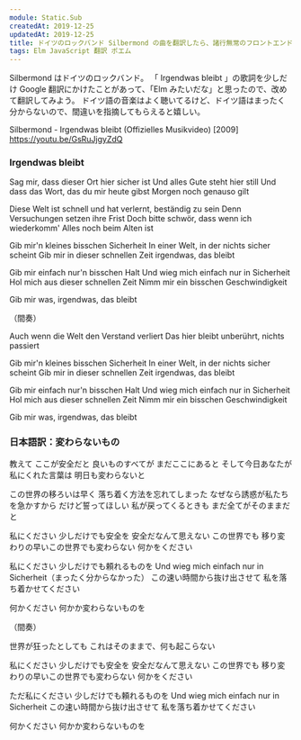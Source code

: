 ```yaml
---
module: Static.Sub
createdAt: 2019-12-25
updatedAt: 2019-12-25
title: ドイツのロックバンド Silbermond の曲を翻訳したら、諸行無常のフロントエンドに Elm を求める人のポエムになった
tags: Elm JavaScript 翻訳 ポエム
---
```


Silbermond はドイツのロックバンド。
「 Irgendwas bleibt 」の歌詞を少しだけ Google 翻訳にかけたことがあって、「Elm みたいだな」と思ったので、改めて翻訳してみよう。
ドイツ語の音楽はよく聴いてるけど、ドイツ語はまったく分からないので、間違いを指摘してもらえると嬉しい。

Silbermond - Irgendwas bleibt (Offizielles Musikvideo) [2009]
https://youtu.be/GsRuJjgyZdQ

### Irgendwas bleibt

Sag mir, dass dieser Ort hier sicher ist
Und alles Gute steht hier still
Und dass das Wort, das du mir heute gibst
Morgen noch genauso gilt

Diese Welt ist schnell und hat verlernt, beständig zu sein
Denn Versuchungen setzen ihre Frist
Doch bitte schwör, dass wenn ich wiederkomm'
Alles noch beim Alten ist

Gib mir'n kleines bisschen Sicherheit
In einer Welt, in der nichts sicher scheint
Gib mir in dieser schnellen Zeit irgendwas, das bleibt

Gib mir einfach nur'n bisschen Halt
Und wieg mich einfach nur in Sicherheit
Hol mich aus dieser schnellen Zeit
Nimm mir ein bisschen Geschwindigkeit

Gib mir was, irgendwas, das bleibt

（間奏）

Auch wenn die Welt den Verstand verliert
Das hier bleibt unberührt, nichts passiert

Gib mir'n kleines bisschen Sicherheit
In einer Welt, in der nichts sicher scheint
Gib mir in dieser schnellen Zeit irgendwas, das bleibt

Gib mir einfach nur'n bisschen Halt
Und wieg mich einfach nur in Sicherheit
Hol mich aus dieser schnellen Zeit
Nimm mir ein bisschen Geschwindigkeit

Gib mir was, irgendwas, das bleibt

### 日本語訳：変わらないもの

教えて ここが安全だと
良いものすべてが まだここにあると
そして今日あなたが私にくれた言葉は
明日も変わらないと

この世界の移ろいは早く 落ち着く方法を忘れてしまった
なぜなら誘惑が私たちを急かすから
だけど誓ってほしい 私が戻ってくるときも
まだ全てがそのままだと

私にください 少しだけでも安全を
安全だなんて思えない この世界でも
移り変わりの早いこの世界でも変わらない 何かをください

私にください 少しだけでも頼れるものを
Und wieg mich einfach nur in Sicherheit（まったく分からなかった）
この速い時間から抜け出させて
私を落ち着かせてください

何かください 何かか変わらないものを

（間奏）

世界が狂ったとしても
これはそのままで、何も起こらない

私にください 少しだけでも安全を
安全だなんて思えない この世界でも
移り変わりの早いこの世界でも変わらない 何かをください

ただ私にください 少しだけでも頼れるものを
Und wieg mich einfach nur in Sicherheit
この速い時間から抜け出させて
私を落ち着かせてください

何かください 何かか変わらないものを
